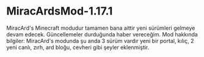 # MiracArdsMod-1.17.1
MiracArd's Minecraft modudur tamamen bana aittir yeni sürümleri gelmeye devam edecek. Güncellemeler durduğunda haber vereceğim. Mod hakkında bilgiler: MiracArd's modunda şu anda 3 sürüm vardır yeni bir portal, kılıç, 2 yeni canlı, zırh, ard bloğu, cevheri gibi şeyler eklenmiştir.
